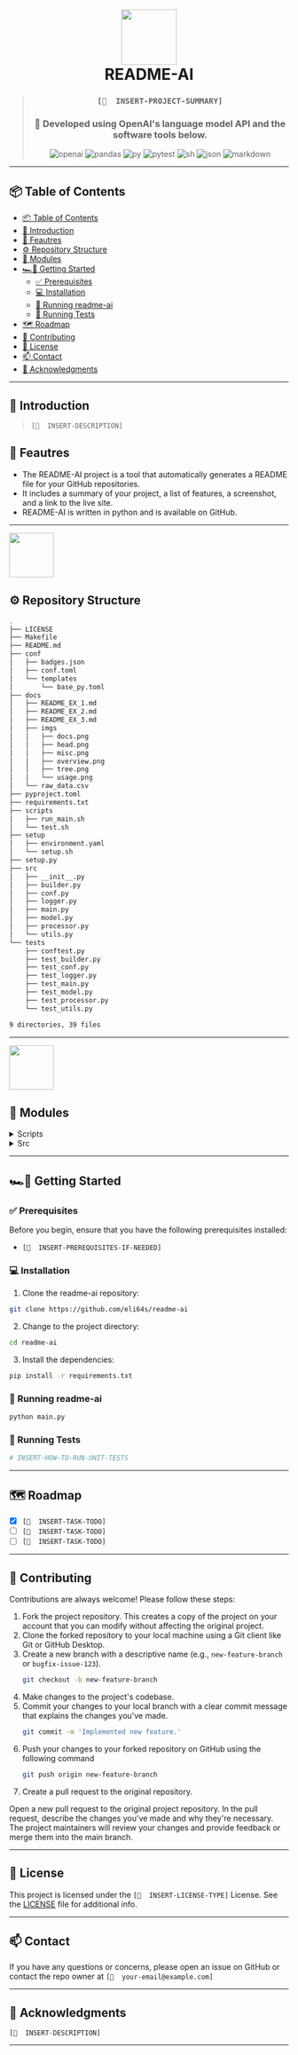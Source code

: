 
<div align="center">
<h1 align="center">
<img src="https://raw.githubusercontent.com/PKief/vscode-material-icon-theme/ec559a9f6bfd399b82bb44393651661b08aaf7ba/icons/folder-markdown-open.svg" width="100" />
<br>
README-AI
</h1>

> <h3 align="center">
>
> `[📌  INSERT-PROJECT-SUMMARY]`
>
> </h3>
> <h3 align="center">🚀 Developed using OpenAI's language model API and the software tools below.</h3>
> <p align="center">
> 
> ![openai](https://img.shields.io/badge/OpenAI-412991.svg?style=for-the-badge&logo=OpenAI&logoColor=white)
> ![pandas](https://img.shields.io/badge/pandas-150458.svg?style=for-the-badge&logo=pandas&logoColor=white)
> ![py](https://img.shields.io/badge/Python-3776AB.svg?style=for-the-badge&logo=Python&logoColor=white)
> ![pytest](https://img.shields.io/badge/Pytest-0A9EDC.svg?style=for-the-badge&logo=Pytest&logoColor=white)
> ![sh](https://img.shields.io/badge/GNU%20Bash-4EAA25.svg?style=for-the-badge&logo=GNU-Bash&logoColor=white)
> ![json](https://img.shields.io/badge/JSON-000000.svg?style=for-the-badge&logo=JSON&logoColor=white)
> ![markdown](https://img.shields.io/badge/Markdown-000000.svg?style=for-the-badge&logo=Markdown&logoColor=white)
> </p>

</div>


---

## 📦 Table of Contents


- [📦 Table of Contents](#-table-of-contents)
- [👋 Introduction](#-introduction)
- [🔮 Feautres](#-feautres)
- [⚙️ Repository Structure](#️-repository-structure)
- [🧩 Modules](#-modules)
- [🏎💨 Getting Started](#-getting-started)
  - [✅ Prerequisites](#-prerequisites)
  - [💻 Installation](#-installation)
  - [🤖 Running readme-ai](#-running-readme-ai)
  - [🧪 Running Tests](#-running-tests)
- [🗺 Roadmap](#-roadmap)
- [🤝 Contributing](#-contributing)
- [🪪 License](#-license)
- [📫 Contact](#-contact)
- [🙏 Acknowledgments](#-acknowledgments)

---
## 👋 Introduction

> `[📌  INSERT-DESCRIPTION]`

## 🔮 Feautres

- The README-AI project is a tool that automatically generates a README file for your GitHub repositories. 
- It includes a summary of your project, a list of features, a screenshot, and a link to the live site. 
- README-AI is written in python and is available on GitHub.

---

<img src="https://raw.githubusercontent.com/PKief/vscode-material-icon-theme/ec559a9f6bfd399b82bb44393651661b08aaf7ba/icons/folder-github-open.svg" width="80" />

## ⚙️ Repository Structure
```bash
.
├── LICENSE
├── Makefile
├── README.md
├── conf
│   ├── badges.json
│   ├── conf.toml
│   └── templates
│       └── base_py.toml
├── docs
│   ├── README_EX_1.md
│   ├── README_EX_2.md
│   ├── README_EX_3.md
│   ├── imgs
│   │   ├── docs.png
│   │   ├── head.png
│   │   ├── misc.png
│   │   ├── overview.png
│   │   ├── tree.png
│   │   └── usage.png
│   └── raw_data.csv
├── pyproject.toml
├── requirements.txt
├── scripts
│   ├── run_main.sh
│   └── test.sh
├── setup
│   ├── environment.yaml
│   └── setup.sh
├── setup.py
├── src
│   ├── __init__.py
│   ├── builder.py
│   ├── conf.py
│   ├── logger.py
│   ├── main.py
│   ├── model.py
│   ├── processor.py
│   └── utils.py
└── tests
    ├── conftest.py
    ├── test_builder.py
    ├── test_conf.py
    ├── test_logger.py
    ├── test_main.py
    ├── test_model.py
    ├── test_processor.py
    └── test_utils.py

9 directories, 39 files
```
---

<img src="https://raw.githubusercontent.com/PKief/vscode-material-icon-theme/ec559a9f6bfd399b82bb44393651661b08aaf7ba/icons/folder-src-open.svg" width="80" />

## 🧩 Modules


<details closed><summary>Scripts</summary>

| File Name   | Summary                                                                                                                                                      |
|:------------|:-------------------------------------------------------------------------------------------------------------------------------------------------------------|
| run_main.sh | This code is a Bash script that downloads the English language model for the spaCy library and then runs the main. py file from the src directory.           |
| test.sh     | This code activates a conda environment called "myenv", runs a pytest command with verbose and junitxml options, and then deactivates the conda environment. |

</details>

<details closed><summary>Src</summary>

| File Name    | Summary                                                                                                                                                                                                                                                                  |
|:-------------|:-------------------------------------------------------------------------------------------------------------------------------------------------------------------------------------------------------------------------------------------------------------------------|
| builder.py   | This code is a Python script that builds a Markdown file from a configuration object, a list of features, an introduction, a list of packages, a name, and a URL.                                                                                                        |
| conf.py      | This code defines a configuration constants object, AppConfig, which contains five dataclasses: OpenAI, GitHub, Markdown, Paths, and AppConfig.                                                                                                                          |
| logger.py    | This code creates a Logger class which provides methods for logging messages with different levels of severity. The messages are printed to the console with different colors depending on the severity.                                                                 |
| main.py      | This code is a Python script that uses the OpenAI API to generate a README. md file for a given project. It loads a configuration file, clones the project's codebase, and uses the OpenAI API to generate features, an introduction, and documentation for the project. |
| model.py     | This code is a Python module that provides functions for summarizing code and generating readme features. It uses the OpenAI API and the Spacy library to process text.                                                                                                  |
| processor.py | This code is a Python script that clones a Git repository and retrieves its contents. It also creates a conda environment file and parses the codebase to get the contents of each file with a specific file type.                                                       |
| utils.py     | This code creates a FileFactory class that can be used to read and write data from different file types, such as CSV, JSON, HTML, MD, and TOML.                                                                                                                          |

</details>
<hr />

## 🏎💨 Getting Started
    
### ✅ Prerequisites
    
Before you begin, ensure that you have the following prerequisites installed:
    
- `[📌  INSERT-PREREQUISITES-IF-NEEDED]`

    
### 💻 Installation
    
1. Clone the readme-ai repository:
    
```sh
git clone https://github.com/eli64s/readme-ai
```
    
2. Change to the project directory:
    
```sh
cd readme-ai
```
    
3. Install the dependencies:
    
```sh
pip install -r requirements.txt
```
    
### 🤖 Running readme-ai
    
```sh
python main.py
```
    
### 🧪 Running Tests
    
```sh
# INSERT-HOW-TO-RUN-UNIT-TESTS
```
    
---

    
## 🗺 Roadmap

- [X] `[📌  INSERT-TASK-TODO]`
- [ ] `[📌  INSERT-TASK-TODO]`
- [ ] `[📌  INSERT-TASK-TODO]`

---

## 🤝 Contributing

Contributions are always welcome! Please follow these steps:

1. Fork the project repository. This creates a copy of the project on your account that you can modify without affecting the original project.
2. Clone the forked repository to your local machine using a Git client like Git or GitHub Desktop.
3. Create a new branch with a descriptive name (e.g., `new-feature-branch` or `bugfix-issue-123`).
   ```sh
   git checkout -b new-feature-branch
   ```
4. Make changes to the project's codebase.
5. Commit your changes to your local branch with a clear commit message that explains the changes you've made.
   ```sh
   git commit -m 'Implemented new feature.'
   ```
6. Push your changes to your forked repository on GitHub using the following command
   ```sh
   git push origin new-feature-branch
   ```
7. Create a pull request to the original repository.

Open a new pull request to the original project repository. In the pull request, describe the changes you've made and why they're necessary. 
The project maintainers will review your changes and provide feedback or merge them into the main branch.

---

## 🪪 License

This project is licensed under the `[📌  INSERT-LICENSE-TYPE]` License. See the [LICENSE](https://docs.github.com/en/communities/setting-up-your-project-for-healthy-contributions/adding-a-license-to-a-repository) file for additional info.


---

## 📫 Contact

If you have any questions or concerns, please open an issue on GitHub or contact the repo owner at `[📌  your-email@example.com]`


---

## 🙏 Acknowledgments

 `[📌  INSERT-DESCRIPTION]`

---
